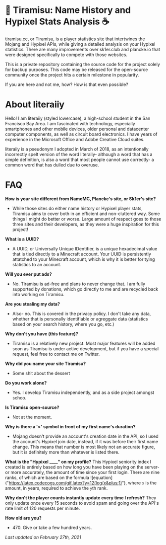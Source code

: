 # 🍰 Tiramisu: Name History and Hypixel Stats Analysis ☕
tiramisu.cc, or Tiramisu, is a player statistics site that intertwines the Mojang and Hypixel APIs, while giving a detailed analysis on your Hypixel statistics. There are many improvements over sk1er.club and plancke.io that were designed specifically to compete with those websites.

This is a private repository containing the source code for the project solely for backup purposes. This code may be released for the open-source community once the project hits a certain milestone in popularity.

If you are here and not me, how? How is that even possible?

# About literaiiy
Hello! I am literaiiy (styled lowercase), a high-school student in the San Francisco Bay Area. I am fascinated with technology, especially smartphones and other mobile devices, older personal and datacenter computer components, as well as circuit board electronics. I have years of experience in the Microsoft Office and Adobe Creative Cloud suites.

literaiiy is a pseudonym I adopted in March of 2018, as an intentionally incorrectly spelt version of the word literally- although a word that has a simple definition, is also a word that most people cannot use correctly- a common word that has dulled due to overuse. 


# FAQ

**How is your site different from NameMC, Plancke's site, or Sk1er's site?**
- While those sites do either name history or Hypixel player stats, Tiramisu aims to cover both in an efficient and non-cluttered way. Some things I might do better or worse. Large amount of respect goes to those three sites and their developers, as they were a huge inspiration for this project!

**What is a UUID?**
- A UUID, or Universally Unique IDentifier, is a unique hexadecimal value that is tied directly to a Minecraft account. Your UUID is persistently attatched to your Minecraft account, which is why it is better for tying statistics to an account.

**Will you ever put ads?**
- No. Tiramisu is ad-free and plans to never change that. I am fully supported by donations, which go directly to me and are recycled back into working on Tiramisu.

**Are you stealing my data?**
- Also- no. This is covered in the privacy policy. I don't take any data, whether that is personally identifiable or agreggate data (statistics based on your search history, where you go, etc.)

**Why don't you have (this feature)?**
- Tiramisu is a relatively new project. Most major features will be added soon as Tiramisu is under active development, but if you have a special request, feel free to contact me on Twitter.

**Why did you name your site Tiramisu?**
- Some shit about the dessert

**Do you work alone?**
- Yes. I develop Tiramisu independently, and as a side project amongst schoo.

**Is Tiramisu open-source?**
- Not at the moment.

**Why is there a '>' symbol in front of my first name's duration?**
- Mojang doesn't provide an account's creation date in the API, so I used the account's Hypixel join date, instead, if it was before their first name change. This means that number is most likely not an accurate figure, but it is definitely more than whatever is listed there.

**What is the "Hypixel ____" on my profile?**
This Hypixel seniority index I created is entirely based on how long you have been playing on the server- or more accurately, the amount of time since your first login. There are nine ranks, of which are based on the formula ![equation]("https://latex.codecogs.com/gif.latex?y=12(log(x&plus;1)"), where `x` is the amount, in years, required to achieve the `y`th rank.

**Why don't the player counts instantly update every time I refresh?**
They only update once every 15 seconds to avoid spam and going over the API's rate limit of 120 requests per minute.

**How old are you?**
- 470\. Give or take a few hundred years.

*Last updated on February 27th, 2021*
